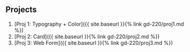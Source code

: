 Projects
--------

1. [Proj 1: Typography + Color]({{ site.baseurl }}{% link gd-220/proj1.md %})
1. [Proj 2: Card]({{ site.baseurl }}{% link gd-220/proj2.md %})
1. [Proj 3: Web Form]({{ site.baseurl }}{% link gd-220/proj3.md %})
<!-- 1. [Proj 4: Event]({{ site.baseurl }}{% link gd-220/proj4.md %}) -->
